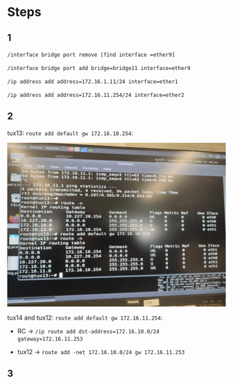 # Steps

## 1
`/interface bridge port remove [find interface =ether9]`

`/interface bridge port add bridge=bridge11 interface=ether9`

`/ip address add address=172.16.1.11/24 interface=ether1`

`/ip address add address=172.16.11.254/24 interface=ether2`

## 2
tux13:
`route add default gw 172.16.10.254`: 

![alt text](images/part2_exp4/2.jpeg)

tux14 and tux12:
`route add default gw 172.16.11.254`:

- RC -> `/ip route add dst-address=172.16.10.0/24 gateway=172.16.11.253`

- tux12 -> `route add -net 172.16.10.0/24 gw 172.16.11.253`

## 3
